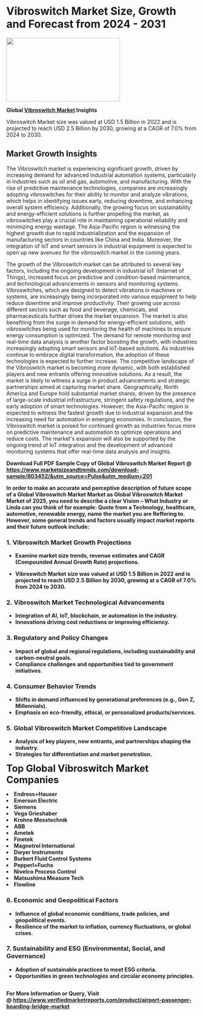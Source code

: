 <H1>Vibroswitch Market Size, Growth and Forecast from 2024 - 2031</H1><img class="aligncenter size-medium wp-image-584254" src="https://thirdeyenews.in/wp-content/uploads/2024/09/Global-Market-Research-300x168.jpeg" alt="" width="300" height="168" /><p><strong>Global&nbsp;<a href="https://www.marketsizeandtrends.com/download-sample/803452/&amp;utm_source=Pulse&amp;utm_medium=201">Vibroswitch Market</a> Insights</strong></p><p>Vibroswitch Market size was valued at USD 1.5 Billion in 2022 and is projected to reach USD 2.5 Billion by 2030, growing at a CAGR of 7.0% from 2024 to 2030.</p><p><h2>Market Growth Insights</h2> <p>The Vibroswitch market is experiencing significant growth, driven by increasing demand for advanced industrial automation systems, particularly in industries such as oil and gas, automotive, and manufacturing. With the rise of predictive maintenance technologies, companies are increasingly adopting vibroswitches for their ability to monitor and analyze vibrations, which helps in identifying issues early, reducing downtime, and enhancing overall system efficiency. Additionally, the growing focus on sustainability and energy-efficient solutions is further propelling the market, as vibroswitches play a crucial role in maintaining operational reliability and minimizing energy wastage. The Asia-Pacific region is witnessing the highest growth due to rapid industrialization and the expansion of manufacturing sectors in countries like China and India. Moreover, the integration of IoT and smart sensors in industrial equipment is expected to open up new avenues for the vibroswitch market in the coming years.</p> <p><strong></strong></p> <p>The growth of the Vibroswitch market can be attributed to several key factors, including the ongoing development in industrial IoT (Internet of Things), increased focus on predictive and condition-based maintenance, and technological advancements in sensors and monitoring systems. Vibroswitches, which are designed to detect vibrations in machines or systems, are increasingly being incorporated into various equipment to help reduce downtime and improve productivity. Their growing use across different sectors such as food and beverage, chemicals, and pharmaceuticals further drives the market expansion. The market is also benefiting from the surge in demand for energy-efficient solutions, with vibroswitches being used for monitoring the health of machines to ensure energy consumption is optimized. The demand for remote monitoring and real-time data analysis is another factor boosting the growth, with industries increasingly adopting smart sensors and IoT-based solutions. As industries continue to embrace digital transformation, the adoption of these technologies is expected to further increase. The competitive landscape of the Vibroswitch market is becoming more dynamic, with both established players and new entrants offering innovative solutions. As a result, the market is likely to witness a surge in product advancements and strategic partnerships aimed at capturing market share. Geographically, North America and Europe hold substantial market shares, driven by the presence of large-scale industrial infrastructure, stringent safety regulations, and the early adoption of smart technologies. However, the Asia-Pacific region is expected to witness the fastest growth due to industrial expansion and the increasing need for automation in emerging economies. In conclusion, the Vibroswitch market is poised for continued growth as industries focus more on predictive maintenance and automation to optimize operations and reduce costs. The market's expansion will also be supported by the ongoing trend of IoT integration and the development of advanced monitoring systems that offer real-time data analysis and insights.</p> <p><strong></p><p><span class=""><strong>Download Full PDF Sample Copy of Global Vibroswitch Market Report</strong> @ <a href="https://www.marketsizeandtrends.com/download-sample/803452/&amp;utm_source=Pulse&amp;utm_medium=201" target="_blank">https://www.marketsizeandtrends.com/download-sample/803452/&amp;utm_source=Pulse&amp;utm_medium=201</a></span></p><p>In order to make an accurate and perceptive description of future scope of a Global&nbsp;Vibroswitch Market Market as Global&nbsp;Vibroswitch Market Market of 2025, you need to describe a clear Vision &ndash; What Industry or Linda can you think of for example: Quote from a Technology, healthcare, automotive, renewable energy, name the market you are Reffering to. However, some general trends and factors usually impact market reports and their future outlook include:</p><h3>1.&nbsp;<strong>Vibroswitch Market Growth Projections</strong></h3><ul><li>Examine market size trends, revenue estimates and CAGR (Compounded Annual Growth Rate) projections.</li><li><p>Vibroswitch Market size was valued at USD 1.5 Billion in 2022 and is projected to reach USD 2.5 Billion by 2030, growing at a CAGR of 7.0% from 2024 to 2030.</p></li></ul><h3>2.&nbsp;<strong>Vibroswitch Market Technological Advancements</strong></h3><ul><li>Integration of AI, IoT, blockchain, or automation in the industry.</li><li>Innovations driving cost reductions or improving efficiency.</li></ul><h3>3.&nbsp;<strong>Regulatory and Policy Changes</strong></h3><ul><li>Impact of global and regional regulations, including sustainability and carbon-neutral goals.</li><li>Compliance challenges and opportunities tied to government initiatives.</li></ul><h3>4.&nbsp;<strong>Consumer Behavior Trends</strong></h3><ul><li>Shifts in demand influenced by generational preferences (e.g., Gen Z, Millennials).</li><li>Emphasis on eco-friendly, ethical, or personalized products/services.</li></ul><h3>5.&nbsp;<strong>Global Vibroswitch Market Competitive Landscape</strong></h3><ul><li>Analysis of key players, new entrants, and partnerships shaping the industry.</li><li>Strategies for differentiation and market penetration.</li></ul><p data-pm-slice="1 1 []"><span style="color: inherit; font-family: inherit; font-size: 25px;">Top Global Vibroswitch Market Companies</span></p><div class="" data-test-id=""><p><li>Endress+Hauser</li><li> Emerson Electric</li><li> Siemens</li><li> Vega Grieshaber</li><li> Krohne Messtechnik</li><li> ABB</li><li> Ametek</li><li> Finetek</li><li> Magnetrol International</li><li> Dwyer Instruments</li><li> Burkert Fluid Control Systems</li><li> Pepperl+Fuchs</li><li> Nivelco Process Control</li><li> Matsushima Measure Tech</li><li> Flowline</li></p></div><h3>6.&nbsp;<strong>Economic and Geopolitical Factors</strong></h3><ul><li>Influence of global economic conditions, trade policies, and geopolitical events.</li><li>Resilience of the market to inflation, currency fluctuations, or global crises.</li></ul><h3>7.&nbsp;<strong>Sustainability and ESG (Environmental, Social, and Governance)</strong></h3><ul><li>Adoption of sustainable practices to meet ESG criteria.</li><li>Opportunities in green technologies and circular economy principles.</li></ul><h2><strong style="font-size: 14px;">For More Information or Query, Visit @&nbsp;</strong><a style="background-color: #ffffff; font-size: 14px;" href="https://www.marketsizeandtrends.com/report/vibroswitch-market/" target="_blank">https://www.verifiedmarketreports.com/product/airport-passenger-boarding-bridge-market</a></h2>
